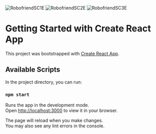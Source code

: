 ![RobofriendSC1E](https://github.com/EltonLuck/robofriends/assets/113753608/09c7da57-ec48-48aa-b754-5c231c015f69)
![RobofriendSC2E](https://github.com/EltonLuck/robofriends/assets/113753608/80e78899-d563-4b8e-ac63-4e76d4bec46c)
![RobofriendSC3E](https://github.com/EltonLuck/robofriends/assets/113753608/cf3c99b2-12ba-40af-9f46-1bc3cf4fadd6)


# Getting Started with Create React App

This project was bootstrapped with [Create React App](https://github.com/facebook/create-react-app).

## Available Scripts

In the project directory, you can run:

### `npm start`

Runs the app in the development mode.\
Open [http://localhost:3000](http://localhost:3000) to view it in your browser.

The page will reload when you make changes.\
You may also see any lint errors in the console.

